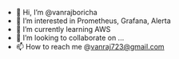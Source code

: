 - 👋 Hi, I’m @vanrajboricha
- 👀 I’m interested in Prometheus, Grafana, Alerta
- 🌱 I’m currently learning AWS 
- 💞️ I’m looking to collaborate on ...
- 📫 How to reach me @vanraj723@gmail.com

<!---
vanrajboricha/vanrajboricha is a ✨ special ✨ repository because its `README.md` (this file) appears on your GitHub profile.
You can click the Preview link to take a look at your changes.
--->
